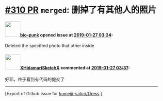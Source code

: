 # [\#310 PR](https://github.com/komeiji-satori/Dress/pull/310) `merged`: 删掉了有其他人的照片

#### <img src="https://avatars.githubusercontent.com/u/9584268?u=1dd1448019bdf499b33b066ab97e763759587caf&v=4" width="50">[bio-punk](https://github.com/bio-punk) opened issue at [2019-01-27 03:34](https://github.com/komeiji-satori/Dress/pull/310):

Deleted the specified photo that other inside

#### <img src="https://avatars.githubusercontent.com/u/8938317?u=a6af6ffa81a40c2bcaf7880c2b4573b6052a1336&v=4" width="50">[XHidamariSketchX](https://github.com/XHidamariSketchX) commented at [2019-01-27 03:37](https://github.com/komeiji-satori/Dress/pull/310#issuecomment-457886212):

好耶，终于看到有代码的提交了


-------------------------------------------------------------------------------



[Export of Github issue for [komeiji-satori/Dress](https://github.com/komeiji-satori/Dress).]
